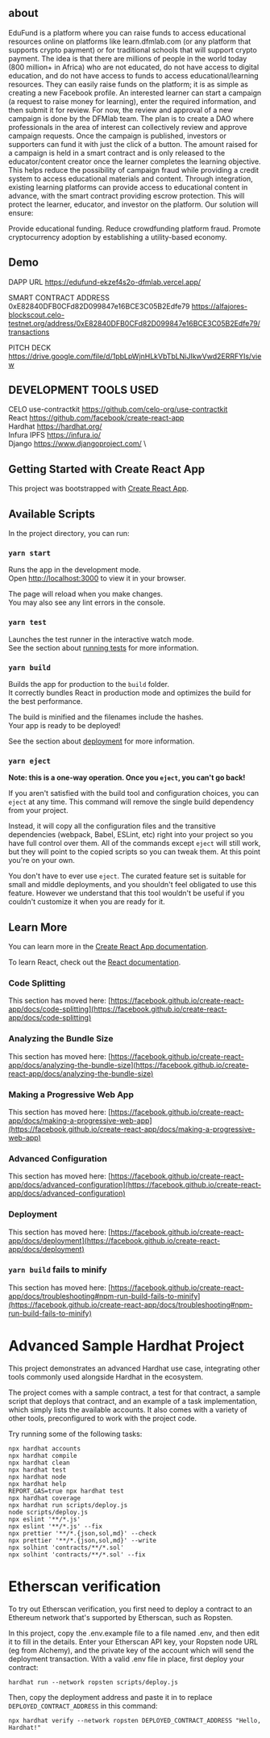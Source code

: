 ## about

EduFund is a platform where you can raise funds to access educational resources online on platforms like learn.dfmlab.com (or any platform that supports crypto payment) or for traditional schools that will support crypto payment. The idea is that there are millions of people in the world today (800 million+ in Africa) who are not educated, do not have access to digital education, and do not have access to funds to access educational/learning resources. They can easily raise funds on the platform; it is as simple as creating a new Facebook profile. An interested learner can start a campaign (a request to raise money for learning), enter the required information, and then submit it for review. For now, the review and approval of a new campaign is done by the DFMlab team. The plan is to create a DAO where professionals in the area of interest can collectively review and approve campaign requests. Once the campaign is published, investors or supporters can fund it with just the click of a button. The amount raised for a campaign is held in a smart contract and is only released to the educator/content creator once the learner completes the learning objective. This helps reduce the possibility of campaign fraud while providing a credit system to access educational materials and content. Through integration, existing learning platforms can provide access to educational content in advance, with the smart contract providing escrow protection. This will protect the learner, educator, and investor on the platform. Our solution will ensure:

Provide educational funding.
Reduce crowdfunding platform fraud.
Promote cryptocurrency adoption by establishing a utility-based economy.

## Demo

DAPP URL
https://edufund-ekzef4s2o-dfmlab.vercel.app/

SMART CONTRACT ADDRESS
0xE82840DFB0CFd82D099847e16BCE3C05B2Edfe79
https://alfajores-blockscout.celo-testnet.org/address/0xE82840DFB0CFd82D099847e16BCE3C05B2Edfe79/transactions

PITCH DECK
https://drive.google.com/file/d/1pbLpWjnHLkVbTbLNiJIkwVwd2ERRFYIs/view

## DEVELOPMENT TOOLS USED

CELO use-contractkit https://github.com/celo-org/use-contractkit \
React https://github.com/facebook/create-react-app \
Hardhat https://hardhat.org/ \
Infura IPFS https://infura.io/ \
Django https://www.djangoproject.com/ \

## Getting Started with Create React App

This project was bootstrapped with [Create React App](https://github.com/facebook/create-react-app).

## Available Scripts

In the project directory, you can run:

### `yarn start`

Runs the app in the development mode.\
Open [http://localhost:3000](http://localhost:3000) to view it in your browser.

The page will reload when you make changes.\
You may also see any lint errors in the console.

### `yarn test`

Launches the test runner in the interactive watch mode.\
See the section about [running tests](https://facebook.github.io/create-react-app/docs/running-tests) for more information.

### `yarn build`

Builds the app for production to the `build` folder.\
It correctly bundles React in production mode and optimizes the build for the best performance.

The build is minified and the filenames include the hashes.\
Your app is ready to be deployed!

See the section about [deployment](https://facebook.github.io/create-react-app/docs/deployment) for more information.

### `yarn eject`

**Note: this is a one-way operation. Once you `eject`, you can't go back!**

If you aren't satisfied with the build tool and configuration choices, you can `eject` at any time. This command will remove the single build dependency from your project.

Instead, it will copy all the configuration files and the transitive dependencies (webpack, Babel, ESLint, etc) right into your project so you have full control over them. All of the commands except `eject` will still work, but they will point to the copied scripts so you can tweak them. At this point you're on your own.

You don't have to ever use `eject`. The curated feature set is suitable for small and middle deployments, and you shouldn't feel obligated to use this feature. However we understand that this tool wouldn't be useful if you couldn't customize it when you are ready for it.

## Learn More

You can learn more in the [Create React App documentation](https://facebook.github.io/create-react-app/docs/getting-started).

To learn React, check out the [React documentation](https://reactjs.org/).

### Code Splitting

This section has moved here: [https://facebook.github.io/create-react-app/docs/code-splitting](https://facebook.github.io/create-react-app/docs/code-splitting)

### Analyzing the Bundle Size

This section has moved here: [https://facebook.github.io/create-react-app/docs/analyzing-the-bundle-size](https://facebook.github.io/create-react-app/docs/analyzing-the-bundle-size)

### Making a Progressive Web App

This section has moved here: [https://facebook.github.io/create-react-app/docs/making-a-progressive-web-app](https://facebook.github.io/create-react-app/docs/making-a-progressive-web-app)

### Advanced Configuration

This section has moved here: [https://facebook.github.io/create-react-app/docs/advanced-configuration](https://facebook.github.io/create-react-app/docs/advanced-configuration)

### Deployment

This section has moved here: [https://facebook.github.io/create-react-app/docs/deployment](https://facebook.github.io/create-react-app/docs/deployment)

### `yarn build` fails to minify

This section has moved here: [https://facebook.github.io/create-react-app/docs/troubleshooting#npm-run-build-fails-to-minify](https://facebook.github.io/create-react-app/docs/troubleshooting#npm-run-build-fails-to-minify)

# Advanced Sample Hardhat Project

This project demonstrates an advanced Hardhat use case, integrating other tools commonly used alongside Hardhat in the ecosystem.

The project comes with a sample contract, a test for that contract, a sample script that deploys that contract, and an example of a task implementation, which simply lists the available accounts. It also comes with a variety of other tools, preconfigured to work with the project code.

Try running some of the following tasks:

```shell
npx hardhat accounts
npx hardhat compile
npx hardhat clean
npx hardhat test
npx hardhat node
npx hardhat help
REPORT_GAS=true npx hardhat test
npx hardhat coverage
npx hardhat run scripts/deploy.js
node scripts/deploy.js
npx eslint '**/*.js'
npx eslint '**/*.js' --fix
npx prettier '**/*.{json,sol,md}' --check
npx prettier '**/*.{json,sol,md}' --write
npx solhint 'contracts/**/*.sol'
npx solhint 'contracts/**/*.sol' --fix
```

# Etherscan verification

To try out Etherscan verification, you first need to deploy a contract to an Ethereum network that's supported by Etherscan, such as Ropsten.

In this project, copy the .env.example file to a file named .env, and then edit it to fill in the details. Enter your Etherscan API key, your Ropsten node URL (eg from Alchemy), and the private key of the account which will send the deployment transaction. With a valid .env file in place, first deploy your contract:

```shell
hardhat run --network ropsten scripts/deploy.js
```

Then, copy the deployment address and paste it in to replace `DEPLOYED_CONTRACT_ADDRESS` in this command:

```shell
npx hardhat verify --network ropsten DEPLOYED_CONTRACT_ADDRESS "Hello, Hardhat!"
```
